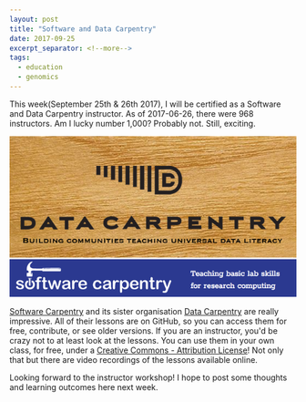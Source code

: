 ```yaml
---
layout: post
title: "Software and Data Carpentry"
date: 2017-09-25
excerpt_separator: <!--more-->
tags:
  - education
  - genomics
---
```



This week(September 25th & 26th 2017), I will be certified as a Software and Data Carpentry instructor.  As of 2017-06-26, there were 968 instructors.  Am I lucky number 1,000?  Probably not.  Still, exciting.

![Data Carpentry](/assets/img/carpentry/d_carp.png) ![Software Carpentry](/assets/img/carpentry/s_carp.png)



<!--more-->

[Software Carpentry](https://software-carpentry.org/lessons/) and its sister organisation [Data Carpentry](http://www.datacarpentry.org/) are really impressive.  All of their lessons are on GitHub, so you can access them for free, contribute, or see older versions.  If you are an instructor, you'd be crazy not to at least look at the lessons.  You can use them in your own class, for free, under a [Creative Commons - Attribution License](https://software-carpentry.org/license/)!  Not only that but there are video recordings of the lessons available online.

Looking forward to the instructor workshop!  I hope to post some thoughts and learning outcomes here next week.